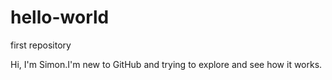 # hello-world
first repository

Hi, I'm Simon.I'm new to GitHub and trying to explore and see how it works.
